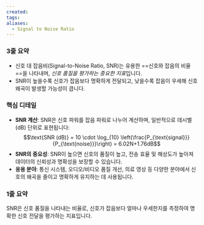 ```yaml
---
created: 
tags: 
aliases:
  - Signal to Noise Ratio
---
```

### 3줄 요약
- 신호 대 잡음비(Signal-to-Noise Ratio, SNR)는 유용한 ==신호와 잡음의 비율==을 나타내며, *신호 품질을 평가하는 중요한 지표*입니다. 
 - SNR이 높을수록 신호가 잡음보다 명확하게 전달되고, 낮을수록 잡음이 우세해 신호 왜곡이 발생할 가능성이 큽니다.

### 핵심 디테일
- **SNR 계산**: SNR은 신호 파워를 잡음 파워로 나누어 계산하며, 일반적으로 데시벨(dB) 단위로 표현됩니다: $$\text{SNR (dB)} = 10 \cdot \log_{10} \left(\frac{P_{\text{signal}}}{P_{\text{noise}}}\right) = 6.02N+1.76dB$$
- **SNR의 중요성**: SNR이 높으면 신호의 품질이 높고, 전송 효율 및 해상도가 높아져 데이터의 신뢰성과 명확성을 보장할 수 있습니다.
- **응용 분야**: 통신 시스템, 오디오/비디오 품질 개선, 의료 영상 등 다양한 분야에서 신호의 왜곡을 줄이고 명확하게 유지하는 데 사용됩니다.

### 1줄 요약
SNR은 신호 품질을 나타내는 비율로, 신호가 잡음보다 얼마나 우세한지를 측정하여 명확한 신호 전달을 평가하는 지표입니다.